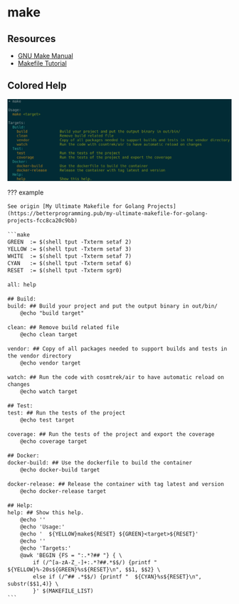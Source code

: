 # make

## Resources

- [GNU Make Manual](https://www.gnu.org/software/make/manual/)
- [Makefile Tutorial](https://makefiletutorial.com)

## Colored Help

![](make/make_color_help.png)

??? example

    See origin [My Ultimate Makefile for Golang Projects](https://betterprogramming.pub/my-ultimate-makefile-for-golang-projects-fcc8ca20c9bb)

    ```make
    GREEN  := $(shell tput -Txterm setaf 2)
    YELLOW := $(shell tput -Txterm setaf 3)
    WHITE  := $(shell tput -Txterm setaf 7)
    CYAN   := $(shell tput -Txterm setaf 6)
    RESET  := $(shell tput -Txterm sgr0)

    all: help

    ## Build:
    build: ## Build your project and put the output binary in out/bin/
        @echo "build target"

    clean: ## Remove build related file
        @echo clean target

    vendor: ## Copy of all packages needed to support builds and tests in the vendor directory
        @echo vendor target

    watch: ## Run the code with cosmtrek/air to have automatic reload on changes
        @echo watch target
        
    ## Test:
    test: ## Run the tests of the project
        @echo test target

    coverage: ## Run the tests of the project and export the coverage
        @echo coverage target

    ## Docker:
    docker-build: ## Use the dockerfile to build the container
        @echo docker-build target

    docker-release: ## Release the container with tag latest and version
        @echo docker-release target

    ## Help:
    help: ## Show this help.
        @echo ''
        @echo 'Usage:'
        @echo '  ${YELLOW}make${RESET} ${GREEN}<target>${RESET}'
        @echo ''
        @echo 'Targets:'
        @awk 'BEGIN {FS = ":.*?## "} { \
            if (/^[a-zA-Z_-]+:.*?##.*$$/) {printf "    ${YELLOW}%-20s${GREEN}%s${RESET}\n", $$1, $$2} \
            else if (/^## .*$$/) {printf "  ${CYAN}%s${RESET}\n", substr($$1,4)} \
            }' $(MAKEFILE_LIST)
    ```
